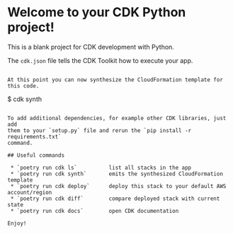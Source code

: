 
# Welcome to your CDK Python project!

This is a blank project for CDK development with Python.

The `cdk.json` file tells the CDK Toolkit how to execute your app.
```

At this point you can now synthesize the CloudFormation template for this code.

```
$ cdk synth
```

To add additional dependencies, for example other CDK libraries, just add
them to your `setup.py` file and rerun the `pip install -r requirements.txt`
command.

## Useful commands

 * `poetry run cdk ls`          list all stacks in the app
 * `poetry run cdk synth`       emits the synthesized CloudFormation template
 * `poetry run cdk deploy`      deploy this stack to your default AWS account/region
 * `poetry run cdk diff`        compare deployed stack with current state
 * `poetry run cdk docs`        open CDK documentation

Enjoy!
